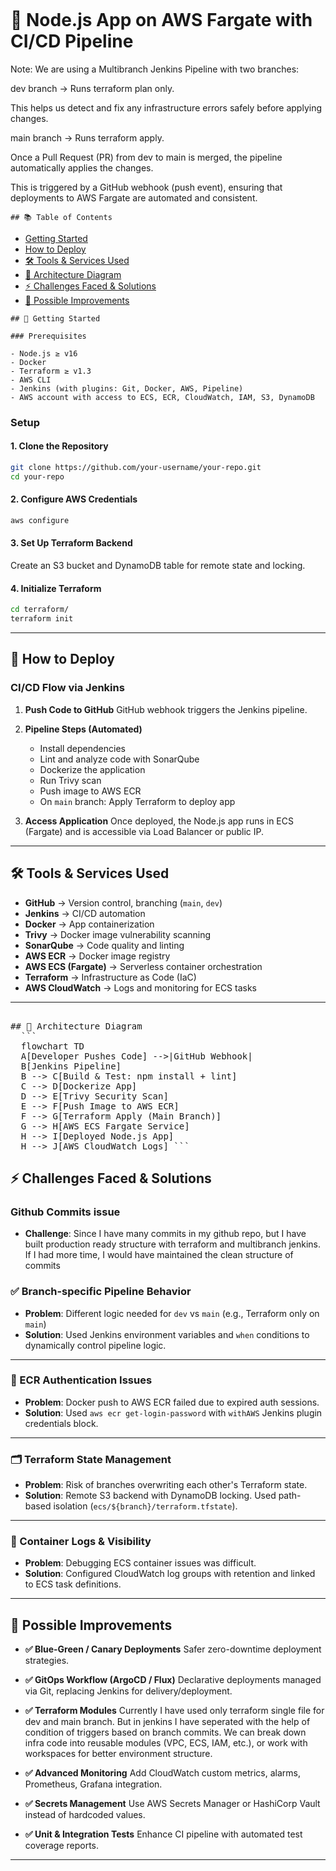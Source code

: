 ````markdown
````
# 🚀 Node.js App on AWS Fargate with CI/CD Pipeline
Note:
We are using a Multibranch Jenkins Pipeline with two branches:

dev branch → Runs terraform plan only.

This helps us detect and fix any infrastructure errors safely before applying changes.

main branch → Runs terraform apply.

Once a Pull Request (PR) from dev to main is merged, the pipeline automatically applies the changes.

This is triggered by a GitHub webhook (push event), ensuring that deployments to AWS Fargate are automated and consistent.


````
## 📚 Table of Contents
````
- [Getting Started](#getting-started)
- [How to Deploy](#how-to-deploy)
- [🛠️ Tools & Services Used](#️-tools--services-used)
- [📐 Architecture Diagram](#-architecture-diagram)
- [⚡ Challenges Faced & Solutions](#-challenges-faced--solutions)
- [🚀 Possible Improvements](#-possible-improvements)

````
## 🧰 Getting Started

### Prerequisites

- Node.js ≥ v16
- Docker
- Terraform ≥ v1.3
- AWS CLI
- Jenkins (with plugins: Git, Docker, AWS, Pipeline)
- AWS account with access to ECS, ECR, CloudWatch, IAM, S3, DynamoDB
````
### Setup

#### 1. Clone the Repository

```bash
git clone https://github.com/your-username/your-repo.git
cd your-repo
````

#### 2. Configure AWS Credentials

```bash
aws configure
```

#### 3. Set Up Terraform Backend

Create an S3 bucket and DynamoDB table for remote state and locking.

#### 4. Initialize Terraform

```bash
cd terraform/
terraform init
```

---

## 🚀 How to Deploy

### CI/CD Flow via Jenkins

1. **Push Code to GitHub**
   GitHub webhook triggers the Jenkins pipeline.

2. **Pipeline Steps (Automated)**

   * Install dependencies
   * Lint and analyze code with SonarQube
   * Dockerize the application
   * Run Trivy scan
   * Push image to AWS ECR
   * On `main` branch: Apply Terraform to deploy app

3. **Access Application**
   Once deployed, the Node.js app runs in ECS (Fargate) and is accessible via Load Balancer or public IP.

---

## 🛠️ Tools & Services Used

* **GitHub** → Version control, branching (`main`, `dev`)
* **Jenkins** → CI/CD automation
* **Docker** → App containerization
* **Trivy** → Docker image vulnerability scanning
* **SonarQube** → Code quality and linting
* **AWS ECR** → Docker image registry
* **AWS ECS (Fargate)** → Serverless container orchestration
* **Terraform** → Infrastructure as Code (IaC)
* **AWS CloudWatch** → Logs and monitoring for ECS tasks

---

<pre lang="markdown"> 
## 📐 Architecture Diagram 
  ```
  flowchart TD 
  A[Developer Pushes Code] -->|GitHub Webhook| 
  B[Jenkins Pipeline] 
  B --> C[Build & Test: npm install + lint] 
  C --> D[Dockerize App] 
  D --> E[Trivy Security Scan] 
  E --> F[Push Image to AWS ECR] 
  F --> G[Terraform Apply (Main Branch)] 
  G --> H[AWS ECS Fargate Service] 
  H --> I[Deployed Node.js App] 
  H --> J[AWS CloudWatch Logs] ``` </pre>
  
## ⚡ Challenges Faced & Solutions
### Github Commits issue
* **Challenge**: Since I have many commits in my github repo, but I have built production ready structure with terraform and multibranch jenkins. If I had more time, I would have maintained the clean structure of commits


### ✅ Branch-specific Pipeline Behavior

* **Problem**: Different logic needed for `dev` vs `main` (e.g., Terraform only on `main`)
* **Solution**: Used Jenkins environment variables and `when` conditions to dynamically control pipeline logic.

---

### 🔐 ECR Authentication Issues

* **Problem**: Docker push to AWS ECR failed due to expired auth sessions.
* **Solution**: Used `aws ecr get-login-password` with `withAWS` Jenkins plugin credentials block.

---

### 🗂️ Terraform State Management

* **Problem**: Risk of branches overwriting each other's Terraform state.
* **Solution**: Remote S3 backend with DynamoDB locking. Used path-based isolation (`ecs/${branch}/terraform.tfstate`).

---

### 📄 Container Logs & Visibility

* **Problem**: Debugging ECS container issues was difficult.
* **Solution**: Configured CloudWatch log groups with retention and linked to ECS task definitions.

---

## 🚀 Possible Improvements

* **✅ Blue-Green / Canary Deployments**
  Safer zero-downtime deployment strategies.

* **✅ GitOps Workflow (ArgoCD / Flux)**
  Declarative deployments managed via Git, replacing Jenkins for delivery/deployment.

* **✅ Terraform Modules**
  Currently I have used only terraform single file for dev and main branch. But in jenkins I have seperated with the help of condition of triggers based on branch commits. We can break down infra code into reusable modules (VPC, ECS, IAM, etc.), or work with workspaces for better environment structure.

* **✅ Advanced Monitoring**
  Add CloudWatch custom metrics, alarms, Prometheus, Grafana integration.

* **✅ Secrets Management**
  Use AWS Secrets Manager or HashiCorp Vault instead of hardcoded values.

* **✅ Unit & Integration Tests**
  Enhance CI pipeline with automated test coverage reports.

---


